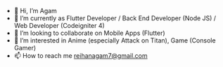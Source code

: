 - 👋 Hi, I’m Agam
- 🌱 I’m currently as Flutter Developer / Back End Developer (Node JS) / Web Developer (Codeigniter 4)
- 💞️ I’m looking to collaborate on Mobile Apps (Flutter)
- 👀 I’m interested in Anime (especially Attack on Titan), Game (Console Gamer) 
- 📫 How to reach me reihanagam7@gmail.com

